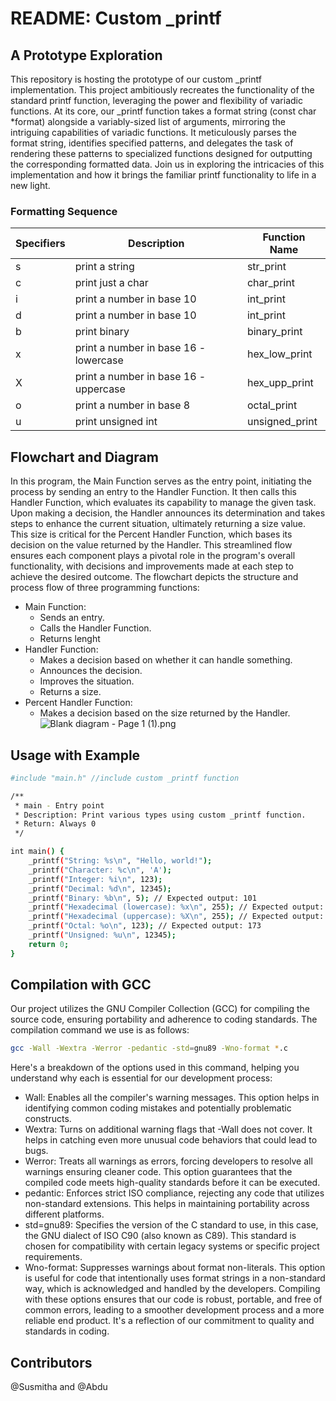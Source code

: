 # README: Custom _printf

## A Prototype Exploration

This repository is hosting the prototype of our custom _printf implementation. This project ambitiously recreates the functionality of the standard printf function, leveraging the power and flexibility of variadic functions. At its core, our _printf function takes a format string (const char *format) alongside a variably-sized list of arguments, mirroring the intriguing capabilities of variadic functions. It meticulously parses the format string, identifies specified patterns, and delegates the task of rendering these patterns to specialized functions designed for outputting the corresponding formatted data. Join us in exploring the intricacies of this implementation and how it brings the familiar printf functionality to life in a new light.

### Formatting Sequence

| Specifiers | Description | Function Name |
| ------ | ------ | ------ |
| s | print a string | str_print |
| c | print just a char | char_print |
| i | print a number in base 10 | int_print |
| d | print a number in base 10 | int_print |
| b | print binary | binary_print |
| x | print a number in base 16 - lowercase | hex_low_print |
| X | print a number in base 16 - uppercase | hex_upp_print |
| o | print a number in base 8 | octal_print |
| u | print unsigned int | unsigned_print |

## Flowchart and Diagram

In this program, the Main Function serves as the entry point, initiating the process by sending an entry to the Handler Function. It then calls this Handler Function, which evaluates its capability to manage the given task. Upon making a decision, the Handler announces its determination and takes steps to enhance the current situation, ultimately returning a size value. This size is critical for the Percent Handler Function, which bases its decision on the value returned by the Handler. This streamlined flow ensures each component plays a pivotal role in the program's overall functionality, with decisions and improvements made at each step to achieve the desired outcome. The flowchart depicts the structure and process flow of three programming functions:
 - Main Function:
   - Sends an entry.
   - Calls the Handler Function.
   - Returns lenght
 - Handler Function:
    - Makes a decision based on whether it can handle something.
    - Announces the decision.
    - Improves the situation.
    - Returns a size.
 - Percent Handler Function:
    - Makes a decision based on the size returned by the Handler.
![Blank diagram - Page 1 (1).png](https://www.dropbox.com/scl/fi/l3ynzalykzxcd2l9p2pj6/Blank-diagram-Page-1-1.png?rlkey=6urw1obhkp3zuo23edideimq9&dl=0&raw=1)

## Usage with Example

```sh
#include "main.h" //include custom _printf function

/**
 * main - Entry point
 * Description: Print various types using custom _printf function.
 * Return: Always 0
 */

int main() {
    _printf("String: %s\n", "Hello, world!");
    _printf("Character: %c\n", 'A');
    _printf("Integer: %i\n", 123);
    _printf("Decimal: %d\n", 12345);
    _printf("Binary: %b\n", 5); // Expected output: 101
    _printf("Hexadecimal (lowercase): %x\n", 255); // Expected output: ff
    _printf("Hexadecimal (uppercase): %X\n", 255); // Expected output: FF
    _printf("Octal: %o\n", 123); // Expected output: 173
    _printf("Unsigned: %u\n", 12345);
    return 0;
}
```

## Compilation with GCC

Our project utilizes the GNU Compiler Collection (GCC) for compiling the source code, ensuring portability and adherence to coding standards. The compilation command we use is as follows:
```sh
gcc -Wall -Wextra -Werror -pedantic -std=gnu89 -Wno-format *.c
```
Here's a breakdown of the options used in this command, helping you understand why each is essential for our development process:
- Wall: Enables all the compiler's warning messages. This option helps in identifying common coding mistakes and potentially problematic constructs.
- Wextra: Turns on additional warning flags that -Wall does not cover. It helps in catching even more unusual code behaviors that could lead to bugs.
- Werror: Treats all warnings as errors, forcing developers to resolve all warnings ensuring cleaner code. This option guarantees that the compiled code meets high-quality standards before it can be executed.
- pedantic: Enforces strict ISO compliance, rejecting any code that utilizes non-standard extensions. This helps in maintaining portability across different platforms.
- std=gnu89: Specifies the version of the C standard to use, in this case, the GNU dialect of ISO C90 (also known as C89). This standard is chosen for compatibility with certain legacy systems or specific project requirements.
- Wno-format: Suppresses warnings about format non-literals. This option is useful for code that intentionally uses format strings in a non-standard way, which is acknowledged and handled by the developers.
Compiling with these options ensures that our code is robust, portable, and free of common errors, leading to a smoother development process and a more reliable end product. It's a reflection of our commitment to quality and standards in coding.


## Contributors

@Susmitha and @Abdu
